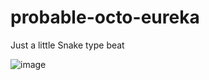 # probable-octo-eureka
Just a little Snake type beat

![image](https://user-images.githubusercontent.com/75400713/130122001-47e18d46-2128-4b62-a7fa-e0021208d74f.png)
